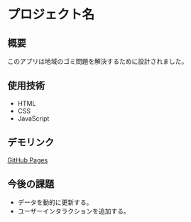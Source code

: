 # プロジェクト名
## 概要
このアプリは地域のゴミ問題を解決するために設計されました。

## 使用技術
- HTML
- CSS
- JavaScript

## デモリンク
[GitHub Pages](https://<username>.github.io/<project-name>/)

## 今後の課題
- データを動的に更新する。
- ユーザーインタラクションを追加する。
